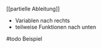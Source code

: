 [[partielle Ableitung]]

- Variablen nach rechts
- teilweise Funktionen nach unten

#todo Beispiel

